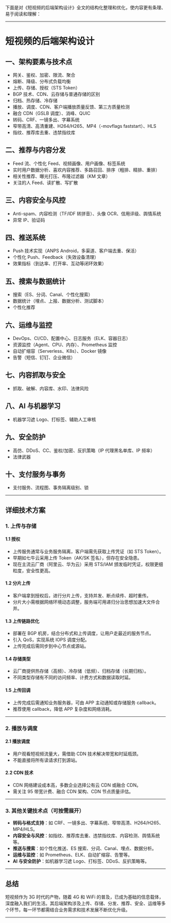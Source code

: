 下面是对《短视频的后端架构设计》全文的结构化整理和优化，使内容更有条理、易于阅读和理解：

---



# 短视频的后端架构设计

## 一、架构要素与技术点

- 网关、鉴权、加密、限流、聚合
- 熔断、降级、分布式负载均衡
- 上传、存储、授权（STS Token）
- BGP 技术、CDN、云存储与普通存储的区别
- 归档、热存储、冷存储
- 播放、调度、CDN、客户端播放质量反馈、第三方质量检测
- 融合 CDN（GSLB 调度）、消峰、QUIC
- 转码、CRF、一镜多出、字幕系统
- 窄带高清、高清重建、H264/H265、MP4（-movflags faststart）、HLS
- 指纹、推荐库去重、违禁指纹库

## 二、推荐与内容分发

- Feed 流、个性化 Feed、视频画像、用户画像、标签系统
- 实时用户数据分析、喜欢内容推荐、多路召回、排序（粗排、精排、重排）
- 相关性推荐、曝光打压、布隆过滤器（KM 文章）
- 关注的人 Feed、读扩散、写扩散

## 三、内容安全与风控

- Anti-spam、内容检测（TF/IDF 转拼音）、头像 OCR、信用评级、舆情系统
- 异常 IP、验证码

## 四、推送系统

- Push 技术实现（ANPS Android，多渠道、客户端去重、保活）
- 个性化 Push、Feedback（失效设备清理）
- 效果指标（到达率、打开率、互动等闭环效果）

## 五、搜索与数据统计

- 搜索（ES、分词、Canal、个性化搜索）
- 数据统计（埋点、上报、数据分析、测试脚本）
- 个性化推荐

## 六、运维与监控

- DevOps、CI/CD、配置中心、日志服务（ELK、容器日志）
- 资源监控（Agent、CPU、内存）、Prometheus 监控
- 自动扩缩容（Serverless、K8s）、Docker 镜像
- 告警（短信、钉钉、企业微信）

## 七、内容抓取与安全

- 抓取、破解、内容库、水印、法律风险

## 八、AI 与机器学习

- 机器学习遮 Logo、打标签、辅助人工审核

## 九、安全防护

- 高仿、DDoS、CC、鉴权/加密、反扒策略（IP 代理黑名单库、IP 频率）
- 法律武器

## 十、支付服务与事务

- 支付服务、流程图、事务隔离级别、锁

---

## 详细技术方案

### 1. 上传与存储

#### 1.1 授权
- 上传服务通常与业务服务隔离，客户端需先获取上传凭证（如 STS Token）。
- 早期如七牛云采用上传 Token（AK/SK 签名），但存在安全隐患。
- 现在主流云厂商（阿里云、华为云）采用 STS/IAM 颁发临时凭证，权限更细粒度，安全性更高。

#### 1.2 分片上传
- 客户端拿到授权后，进行分片上传，支持并发、断点续传、超时重传。
- 分片大小需根据网络环境动态调整，服务端可用递归分治思想加速大文件合并。

#### 1.3 上传链路优化
- 部署在 BGP 机房，结合分布式和上传调度，让用户走最近的服务节点。
- 引入 QoS，实现系统 IOPS 调度分配。
- 上传完成后需同步到中心节点或源站。

#### 1.4 存储类型
- 云厂商提供热存储（高频）、冷存储（低频）、归档存储（长期归档）。
- 不同类型存储有不同的访问频率、计费方式和数据读取时延。

#### 1.5 上传回调
- 上传完成后需通知业务服务器，可由 APP 主动通知或存储服务 callback。
- 推荐使用 callback，降低 APP 复杂度和网络消耗。

---

### 2. 播放与调度

#### 2.1 播放调度
- 用户观看短视频流量大，需借助 CDN 技术解决带宽和时延瓶颈。
- 不能直接将所有读请求打到源站。

#### 2.2 CDN 技术
- CDN 网络建设成本高，多数企业选择公有云 CDN 或融合 CDN。
- 需关注 95 带宽计费、融合 CDN 架构、CDN 节点质量评估。

---

### 3. 其他关键技术点（可按需展开）

- **转码与格式支持**：如 CRF、一镜多出、字幕系统、窄带高清、H264/H265、MP4/HLS。
- **内容安全与风控**：如指纹、推荐库去重、违禁指纹库、内容检测、舆情系统等。
- **推送与搜索**：如个性化推送、ES 搜索、分词、Canal、埋点、数据分析。
- **运维与监控**：如 Prometheus、ELK、自动扩缩容、告警等。
- **AI 与安全防护**：如机器学习遮 Logo、打标签、DDoS、反扒策略等。

---

## 总结

短视频作为 3G 时代的产物，随着 4G 和 WiFi 的普及，已成为基础的信息载体，深度融入我们的生活。其后端架构涉及上传、存储、分发、推荐、安全、运维等多个环节，每一环节都需结合业务需求和技术发展不断优化升级。

---